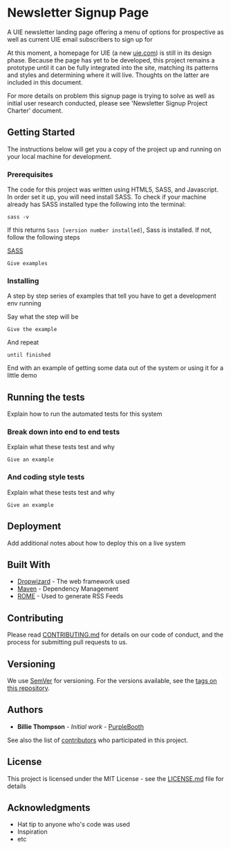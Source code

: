 # Newsletter Signup Page

A UIE newsletter landing page offering a menu of options for prospective as well as current UIE email subscribers to sign up for

At this moment, a homepage for UIE (a new [uie.com](https://www.uie.com/)) is still in its design phase. Because the page has yet to be developed, this project remains a prototype until it can be fully integrated into the site, matching its patterns and styles and determining where it will live. Thoughts on the latter are included in this document.

For more details on problem this signup page is trying to solve as well as initial user research conducted, please see 'Newsletter Signup Project Charter' document.

## Getting Started

The instructions below will get you a copy of the project up and running on your local machine for development.

### Prerequisites

The code for this project was written using HTML5, SASS, and Javascript. In order set it up, you will need install SASS. To check if your machine already has SASS installed type the following into the terminal:
```
sass -v
```
If this returns `Sass [version number installed]`, Sass is installed. If not, follow the following steps

[SASS](http://sass-lang.com/install)

```
Give examples
```

### Installing

A step by step series of examples that tell you have to get a development env running

Say what the step will be

```
Give the example
```

And repeat

```
until finished
```

End with an example of getting some data out of the system or using it for a little demo

## Running the tests

Explain how to run the automated tests for this system

### Break down into end to end tests

Explain what these tests test and why

```
Give an example
```

### And coding style tests

Explain what these tests test and why

```
Give an example
```

## Deployment

Add additional notes about how to deploy this on a live system

## Built With

* [Dropwizard](http://www.dropwizard.io/1.0.2/docs/) - The web framework used
* [Maven](https://maven.apache.org/) - Dependency Management
* [ROME](https://rometools.github.io/rome/) - Used to generate RSS Feeds

## Contributing

Please read [CONTRIBUTING.md](https://gist.github.com/PurpleBooth/b24679402957c63ec426) for details on our code of conduct, and the process for submitting pull requests to us.

## Versioning

We use [SemVer](http://semver.org/) for versioning. For the versions available, see the [tags on this repository](https://github.com/your/project/tags).

## Authors

* **Billie Thompson** - *Initial work* - [PurpleBooth](https://github.com/PurpleBooth)

See also the list of [contributors](https://github.com/your/project/contributors) who participated in this project.

## License

This project is licensed under the MIT License - see the [LICENSE.md](LICENSE.md) file for details

## Acknowledgments

* Hat tip to anyone who's code was used
* Inspiration
* etc

